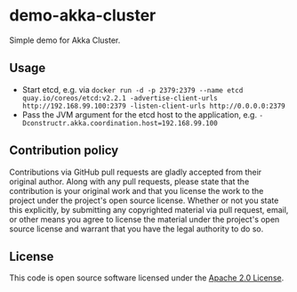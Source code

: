 # demo-akka-cluster #

Simple demo for Akka Cluster.

## Usage ##

- Start etcd, e.g. via `docker run -d -p 2379:2379 --name etcd quay.io/coreos/etcd:v2.2.1 -advertise-client-urls http://192.168.99.100:2379 -listen-client-urls http://0.0.0.0:2379`
- Pass the JVM argument for the etcd host to the application, e.g. `-Dconstructr.akka.coordination.host=192.168.99.100`

## Contribution policy ##

Contributions via GitHub pull requests are gladly accepted from their original author. Along with any pull requests, please state that the contribution is your original work and that you license the work to the project under the project's open source license. Whether or not you state this explicitly, by submitting any copyrighted material via pull request, email, or other means you agree to license the material under the project's open source license and warrant that you have the legal authority to do so.

## License ##

This code is open source software licensed under the [Apache 2.0 License]("http://www.apache.org/licenses/LICENSE-2.0.html").
